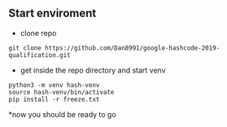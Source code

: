 ## Start enviroment

* clone repo

```console
git clone https://github.com/Dan8991/google-hashcode-2019-qualification.git
```

* get inside the repo directory and start venv
```console
python3 -m venv hash-venv
source hash-venv/bin/activate
pip install -r freeze.txt
```

*now you should be ready to go